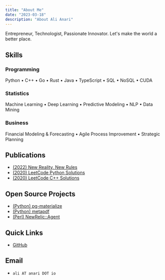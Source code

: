 ```yaml
---
title: "About Me"
date: "2023-03-18"
description: "About Ali Anari"
---
```


Entrepreneur, Technologist, Passionate Innovator. Let's make the world a better place.

## Skills

### Programming

Python • C++ • Go • Rust • Java • TypeScript • SQL • NoSQL • CUDA

### Statistics

Machine Learning • Deep Learning • Predictive Modeling • NLP • Data Mining

### Business

Financial Modeling & Forecasting • Agile Process Improvement • Strategic Planning

## Publications

- [(2022) New Reality, New Rules](https://www.amazon.com/NEW-REALITY-RULES-THRIVE-POST-COVID-ebook/dp/B0BNLDFG6K/ref=sr_1_5?keywords=ali+anari&qid=1679158467&sr=8-5)
- [(2020) LeetCode Python Solutions](https://www.amazon.com/LeetCode-Python-Solutions-Ali-Anari-ebook/dp/B08H1SHN1Y/ref=sr_1_1?crid=1HNL29GQ0KMOO&keywords=ali+anari&qid=1679158394&sprefix=ali+anar%2Caps%2C177&sr=8-1)
- [(2020) LeetCode C++ Solutions](https://www.amazon.com/LeetCode-C-Solutions-Ali-Anari-ebook/dp/B08H3SSLH2/ref=sr_1_2?crid=1HNL29GQ0KMOO&keywords=ali+anari&qid=1679158394&sprefix=ali+anar%2Caps%2C177&sr=8-2)

## Open Source Projects

- [(Python) pg-materialize](https://github.com/aanari/pg-materialize)
- [(Python) metapdf](https://github.com/aanari/metaPdf)
- [(Perl) NewRelic::Agent](https://github.com/aanari/NewRelic-Agent)

## Quick Links

- [GitHub](https://github.com/aanari)

## Email

- `ali AT anari DOT io`
